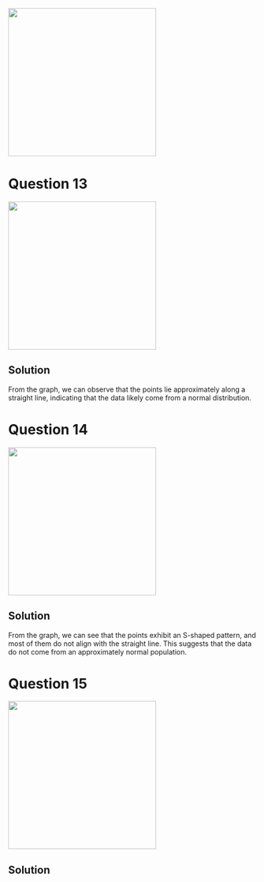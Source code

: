 <img src="https://github.com/user-attachments/assets/002fa759-a4c7-4313-9725-5cf0a6b402a1" width="300">

# Question 13
<img src="https://github.com/user-attachments/assets/ee6a130a-2e56-4e50-8a76-5761383ee101" width="300">

## Solution

From the graph, we can observe that the points lie approximately along a straight line, indicating that the data likely come from a normal distribution.

# Question 14
<img src="https://github.com/user-attachments/assets/63c9b814-db56-4cd6-9efa-d6a37461426c" width="300">

## Solution

From the graph, we can see that the points exhibit an S-shaped pattern, and most of them do not align with the straight line. This suggests that the data do not come from an approximately normal population.

# Question 15
<img src="https://github.com/user-attachments/assets/3da3207c-a8b7-4d63-bd4c-291e4adc93d5" width="300">

## Solution

